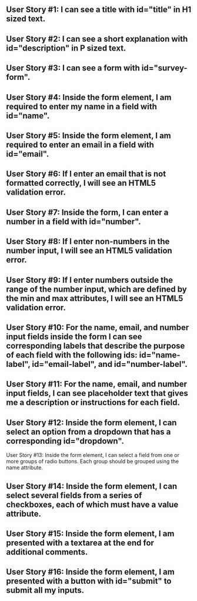 User Story #1: I can see a title with id="title" in H1 sized text.
------------------------------------------------------------------
User Story #2: I can see a short explanation with id="description" in P sized text.
-----------------------------------------------------------------------------------
User Story #3: I can see a form with id="survey-form".
------------------------------------------------------
User Story #4: Inside the form element, I am required to enter my name in a field with id="name".
--------------------------------------------------------------------------------------
User Story #5: Inside the form element, I am required to enter an email in a field with id="email".
---------------------------------------------------------------------------------------------------
User Story #6: If I enter an email that is not formatted correctly, I will see an HTML5 validation error.
---------------------------------------------------------------------------------------------------------
User Story #7: Inside the form, I can enter a number in a field with id="number".
----------------------------------------------------------------------------------
User Story #8: If I enter non-numbers in the number input, I will see an HTML5 validation error.
-----------------------------------------------------------------------------------------------------
User Story #9: If I enter numbers outside the range of the number input, which are defined by the min and max attributes, I will see an HTML5 validation error.
-------------------------------------------------------------------------
User Story #10: For the name, email, and number input fields inside the form I can see corresponding labels that describe the purpose of each field with the following ids: id="name-label", id="email-label", and id="number-label".
-------------------------------------------------------------------
User Story #11: For the name, email, and number input fields, I can see placeholder text that gives me a description or instructions for each field.
----------------------------------------------------------------------
User Story #12: Inside the form element, I can select an option from a dropdown that has a corresponding id="dropdown".
------------------------------------------------------------------------------
User Story #13: Inside the form element, I can select a field from one or more groups of radio buttons. Each group should be grouped using the name attribute.

User Story #14: Inside the form element, I can select several fields from a series of checkboxes, each of which must have a value attribute.
----------------------------------------------------------------------------------
User Story #15: Inside the form element, I am presented with a textarea at the end for additional comments.
----------------------------------------------------------------------------------
User Story #16: Inside the form element, I am presented with a button with id="submit" to submit all my inputs.
----------------------------------------------------------------------------------

